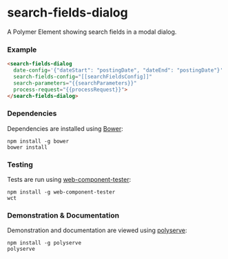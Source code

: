 # search-fields-dialog

A Polymer Element showing search fields in a modal dialog.

### Example
```html
<search-fields-dialog
  date-config='{"dateStart": "postingDate", "dateEnd": "postingDate"}'
  search-fields-config="[[searchFieldsConfig]]"
  search-parameters="{{searchParameters}}"
  process-request="{{processRequest}}">
</search-fields-dialog>
```

### Dependencies

Dependencies are installed using [Bower](http://bower.io/):

    npm install -g bower
    bower install

### Testing

Tests are run using [web-component-tester](https://github.com/Polymer/web-component-tester):

    npm install -g web-component-tester
    wct

### Demonstration & Documentation

Demonstration and documentation are viewed using [polyserve](https://github.com/PolymerLabs/polyserve):

    npm install -g polyserve
    polyserve

